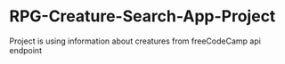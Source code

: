 # RPG-Creature-Search-App-Project
Project is using information about creatures from freeCodeCamp api endpoint
